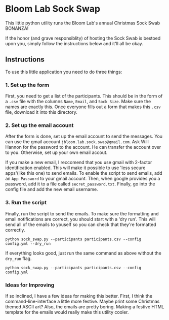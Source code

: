 # Bloom Lab Sock Swap

This little python utility runs the Bloom Lab's annual Christmas Sock Swab BONANZA!

If the honor (and grave responsiblity) of hosting the Sock Swab is bestoed upon you, simply follow the instructions below and it'll all be okay.

## Instructions

To use this little application you need to do three things:

### 1. Set up the form

First, you need to get a list of the participants. This should be in the form of a `.csv` file with the columns `Name`, `Email`, and `Sock Size`. Make sure the names are exactly this. Once everyone fills out a form that makes this `.csv` file, download it into this directory.

### 2. Set up the email account

After the form is done, set up the email account to send the messages. You can use the gmail account `jbloom.lab.sock.swap@gmail.com`. Ask Will Hannon for the password to the account. He can transfer the account over to you. Otherwise, set up your own email accout.

If you make a new email, I reccomend that you use gmail with 2-factor identification enabled. This will make it possible to use 'less secure apps'(like this one) to send emails. To enable the script to send emails, add an `App Password` to your gmail account. Then, when google provides you a password, add it to a file called `secret_password.txt`. Finally, go into the config file and add the new email username.

### 3. Run the script

Finally, run the script to send the emails. To make sure the formatting and email notifications are correct, you should start with a 'dry run'. This will send all of the emails to youself so you can check that they're formatted correctly.

```
python sock_swap.py --participants participants.csv --config config.yml --dry_run
```

If everything looks good, just run the same command as above without the `dry_run` flag.

```
python sock_swap.py --participants participants.csv --config config.yml
```

### Ideas for Improving

If so inclined, I have a few ideas for making this better. First, I think the command-line-interface a little more festive. Maybe print some Christmas themed ASCII art? Also, the emails are pretty boring. Making a festive HTML template for the emails would really make this utility cooler.

